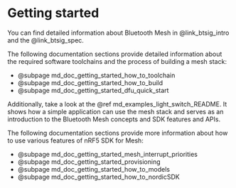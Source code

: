 # Getting started

You can find detailed information about Bluetooth Mesh in @link_btsig_intro and the @link_btsig_spec.

The following documentation sections provide detailed information about the required software toolchains and the process of building a mesh stack:

- @subpage md_doc_getting_started_how_to_toolchain
- @subpage md_doc_getting_started_how_to_build
- @subpage md_doc_getting_started_dfu_quick_start

Additionally, take a look at the @ref md_examples_light_switch_README. It shows how a simple
application can use the mesh stack and serves as an introduction to the Bluetooth Mesh concepts
and SDK features and APIs.

The following documentation sections provide more information about how to use various features of nRF5 SDK for Mesh:
* @subpage md_doc_getting_started_mesh_interrupt_priorities
* @subpage md_doc_getting_started_provisioning
* @subpage md_doc_getting_started_how_to_models
* @subpage md_doc_getting_started_how_to_nordicSDK
